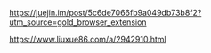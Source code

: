 https://juejin.im/post/5c6de7066fb9a049db73b8f2?utm_source=gold_browser_extension


https://www.liuxue86.com/a/2942910.html
